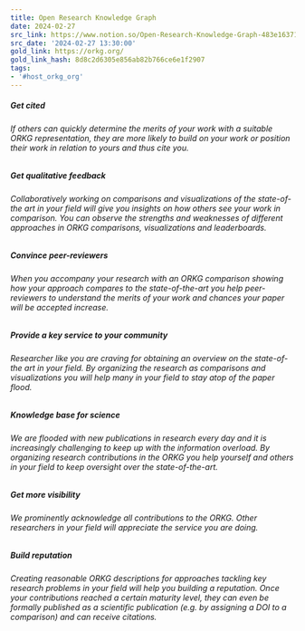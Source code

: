 ```yaml
---
title: Open Research Knowledge Graph
date: 2024-02-27
src_link: https://www.notion.so/Open-Research-Knowledge-Graph-483e16371df442db914988d300554a25
src_date: '2024-02-27 13:30:00'
gold_link: https://orkg.org/
gold_link_hash: 8d8c2d6305e856ab82b766ce6e1f2907
tags:
- '#host_orkg_org'
---
```


##### Get cited

###### If others can quickly determine the merits of your work with a suitable ORKG representation, they are more likely to build on your work or position their work in relation to yours and thus cite you.

##### Get qualitative feedback

###### Collaboratively working on comparisons and visualizations of the state-of-the art in your field will give you insights on how others see your work in comparison. You can observe the strengths and weaknesses of different approaches in ORKG comparisons, visualizations and leaderboards.

##### Convince peer-reviewers

###### When you accompany your research with an ORKG comparison showing how your approach compares to the state-of-the-art you help peer-reviewers to understand the merits of your work and chances your paper will be accepted increase.

##### Provide a key service to your community

###### Researcher like you are craving for obtaining an overview on the state-of-the art in your field. By organizing the research as comparisons and visualizations you will help many in your field to stay atop of the paper flood.

##### Knowledge base for science

###### We are flooded with new publications in research every day and it is increasingly challenging to keep up with the information overload. By organizing research contributions in the ORKG you help yourself and others in your field to keep oversight over the state-of-the-art.

##### Get more visibility

###### We prominently acknowledge all contributions to the ORKG. Other researchers in your field will appreciate the service you are doing.

##### Build reputation

###### Creating reasonable ORKG descriptions for approaches tackling key research problems in your field will help you building a reputation. Once your contributions reached a certain maturity level, they can even be formally published as a scientific publication (e.g. by assigning a DOI to a comparison) and can receive citations.